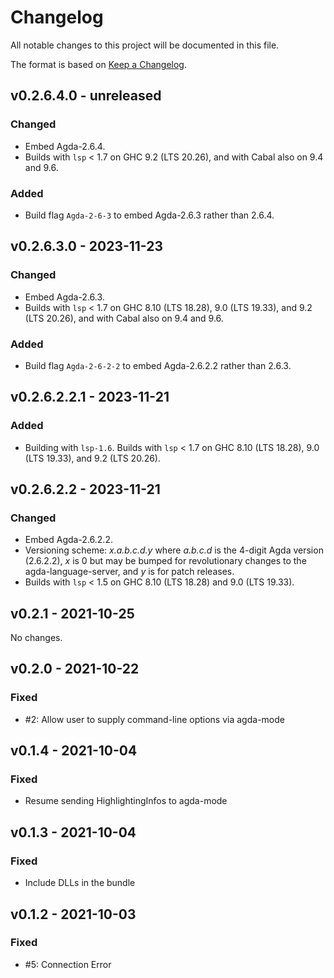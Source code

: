 # Changelog

All notable changes to this project will be documented in this file.

The format is based on [Keep a Changelog](https://keepachangelog.com/en/1.0.0/).

## v0.2.6.4.0 - unreleased

### Changed
- Embed Agda-2.6.4.
- Builds with `lsp` < 1.7 on GHC 9.2 (LTS 20.26),
  and with Cabal also on 9.4 and 9.6.

### Added
- Build flag `Agda-2-6-3` to embed Agda-2.6.3 rather than 2.6.4.


## v0.2.6.3.0 - 2023-11-23

### Changed
- Embed Agda-2.6.3.
- Builds with `lsp` < 1.7 on GHC 8.10 (LTS 18.28), 9.0 (LTS 19.33), and 9.2 (LTS 20.26),
  and with Cabal also on 9.4 and 9.6.

### Added
- Build flag `Agda-2-6-2-2` to embed Agda-2.6.2.2 rather than 2.6.3.


## v0.2.6.2.2.1 - 2023-11-21

### Added

- Building with `lsp-1.6`.
  Builds with `lsp` < 1.7 on GHC 8.10 (LTS 18.28), 9.0 (LTS 19.33), and 9.2 (LTS 20.26).


## v0.2.6.2.2 - 2023-11-21

### Changed

- Embed Agda-2.6.2.2.
- Versioning scheme: _x.a.b.c.d.y_ where _a.b.c.d_ is the 4-digit Agda version (2.6.2.2), _x_ is 0 but may be bumped for revolutionary changes to the agda-language-server, and _y_ is for patch releases.
- Builds with `lsp` < 1.5 on GHC 8.10 (LTS 18.28) and 9.0 (LTS 19.33).


## v0.2.1 - 2021-10-25

No changes.


## v0.2.0 - 2021-10-22

### Fixed
- #2: Allow user to supply command-line options via agda-mode


## v0.1.4 - 2021-10-04

### Fixed
- Resume sending HighlightingInfos to agda-mode


## v0.1.3 - 2021-10-04

### Fixed
- Include DLLs in the bundle


## v0.1.2 - 2021-10-03

### Fixed
- #5: Connection Error
